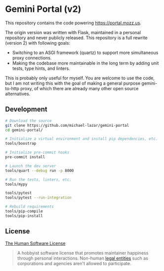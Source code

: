 # Gemini Portal (v2)

This repository contains the code powering https://portal.mozz.us.

The origin version was written with Flask, maintained in a personal
repository and never publicly released. This repository is a full
rewrite (version 2) with following goals:

- Switching to an ASGI framework (quartz) to support more simultaneous
  proxy connections.
- Making the codebase more maintainable in the long term by adding
  unit tests, type hints, and linters.

This is probably only useful for myself. You are welcome to use the
code, but I am not writing this with the goal of making a general
purpose gemini-to-http proxy, of which there are already many other
open source alternatives.

## Development

```bash
# Download the source
git clone https://github.com/michael-lazar/gemini-portal
cd gemini-portal/

# Initialize a virtual environment and install pip dependencies, etc.
tools/boostrap

# Initialize pre-commit hooks
pre-commit install

# Launch the dev server
tools/quart --debug run -p 8000

# Run the tests, linters, etc.
tools/mypy

tools/pytest
tools/pytest --run-integration

# Rebuild requirements
tools/pip-compile
tools/pip-install
```

## License

[The Human Software License](https://license.mozz.us)

> A hobbyist software license that promotes maintainer happiness
> through personal interactions. Non-human
> [legal entities](https://en.wikipedia.org/wiki/Legal_person) such as
> corporations and agencies aren't allowed to participate.
